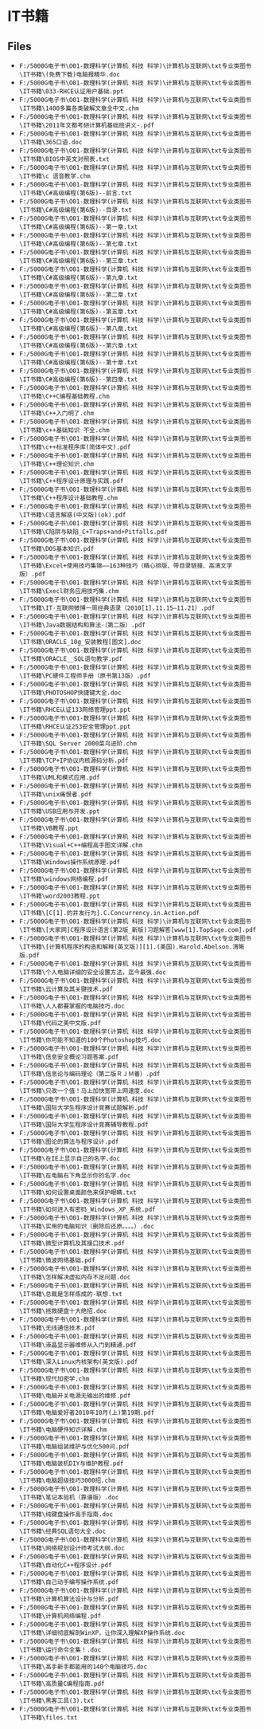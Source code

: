 # IT书籍

## Files

- `F:/5000G电子书\O01-数理科学(计算机 科技 科学)\计算机与互联网\txt专业类图书\IT书籍\(免费下载)电脑报精华.doc`
- `F:/5000G电子书\O01-数理科学(计算机 科技 科学)\计算机与互联网\txt专业类图书\IT书籍\033-RHCE认证用户基础.ppt`
- `F:/5000G电子书\O01-数理科学(计算机 科技 科学)\计算机与互联网\txt专业类图书\IT书籍\1400多篇各类破解文章全中文.chm`
- `F:/5000G电子书\O01-数理科学(计算机 科技 科学)\计算机与互联网\txt专业类图书\IT书籍\2011年文都考研计算机基础班讲义-.pdf`
- `F:/5000G电子书\O01-数理科学(计算机 科技 科学)\计算机与互联网\txt专业类图书\IT书籍\365口语.doc`
- `F:/5000G电子书\O01-数理科学(计算机 科技 科学)\计算机与互联网\txt专业类图书\IT书籍\BIOS中英文对照表.txt`
- `F:/5000G电子书\O01-数理科学(计算机 科技 科学)\计算机与互联网\txt专业类图书\IT书籍\c 语音教学.chm`
- `F:/5000G电子书\O01-数理科学(计算机 科技 科学)\计算机与互联网\txt专业类图书\IT书籍\C#高级编程(第6版)--前言.txt`
- `F:/5000G电子书\O01-数理科学(计算机 科技 科学)\计算机与互联网\txt专业类图书\IT书籍\C#高级编程(第6版)--目录.txt`
- `F:/5000G电子书\O01-数理科学(计算机 科技 科学)\计算机与互联网\txt专业类图书\IT书籍\C#高级编程(第6版)--第一章.txt`
- `F:/5000G电子书\O01-数理科学(计算机 科技 科学)\计算机与互联网\txt专业类图书\IT书籍\C#高级编程(第6版)--第七章.txt`
- `F:/5000G电子书\O01-数理科学(计算机 科技 科学)\计算机与互联网\txt专业类图书\IT书籍\C#高级编程(第6版)--第三章.txt`
- `F:/5000G电子书\O01-数理科学(计算机 科技 科学)\计算机与互联网\txt专业类图书\IT书籍\C#高级编程(第6版)--第九章.txt`
- `F:/5000G电子书\O01-数理科学(计算机 科技 科学)\计算机与互联网\txt专业类图书\IT书籍\C#高级编程(第6版)--第二章.txt`
- `F:/5000G电子书\O01-数理科学(计算机 科技 科学)\计算机与互联网\txt专业类图书\IT书籍\C#高级编程(第6版)--第五章.txt`
- `F:/5000G电子书\O01-数理科学(计算机 科技 科学)\计算机与互联网\txt专业类图书\IT书籍\C#高级编程(第6版)--第八章.txt`
- `F:/5000G电子书\O01-数理科学(计算机 科技 科学)\计算机与互联网\txt专业类图书\IT书籍\C#高级编程(第6版)--第六章.txt`
- `F:/5000G电子书\O01-数理科学(计算机 科技 科学)\计算机与互联网\txt专业类图书\IT书籍\C#高级编程(第6版)--第十章.txt`
- `F:/5000G电子书\O01-数理科学(计算机 科技 科学)\计算机与互联网\txt专业类图书\IT书籍\C#高级编程(第6版)--第四章.txt`
- `F:/5000G电子书\O01-数理科学(计算机 科技 科学)\计算机与互联网\txt专业类图书\IT书籍\C++C编程基础教程.chm`
- `F:/5000G电子书\O01-数理科学(计算机 科技 科学)\计算机与互联网\txt专业类图书\IT书籍\C++入门明了.chm`
- `F:/5000G电子书\O01-数理科学(计算机 科技 科学)\计算机与互联网\txt专业类图书\IT书籍\c++基础知识 不全.chm`
- `F:/5000G电子书\O01-数理科学(计算机 科技 科学)\计算机与互联网\txt专业类图书\IT书籍\c++标准程序库(简体中文).pdf`
- `F:/5000G电子书\O01-数理科学(计算机 科技 科学)\计算机与互联网\txt专业类图书\IT书籍\C++理论知识.chm`
- `F:/5000G电子书\O01-数理科学(计算机 科技 科学)\计算机与互联网\txt专业类图书\IT书籍\C++程序设计原理与实践.pdf`
- `F:/5000G电子书\O01-数理科学(计算机 科技 科学)\计算机与互联网\txt专业类图书\IT书籍\C++程序设计基础教程.chm`
- `F:/5000G电子书\O01-数理科学(计算机 科技 科学)\计算机与互联网\txt专业类图书\IT书籍\C语言解惑(中文版)(ok).pdf`
- `F:/5000G电子书\O01-数理科学(计算机 科技 科学)\计算机与互联网\txt专业类图书\IT书籍\C陷阱与缺陷_C+Traps+and+Pitfalls.pdf`
- `F:/5000G电子书\O01-数理科学(计算机 科技 科学)\计算机与互联网\txt专业类图书\IT书籍\DOS基本知识.pdf`
- `F:/5000G电子书\O01-数理科学(计算机 科技 科学)\计算机与互联网\txt专业类图书\IT书籍\Excel+使用技巧集锦——163种技巧（精心排版、带目录链接、高清文字版）.pdf`
- `F:/5000G电子书\O01-数理科学(计算机 科技 科学)\计算机与互联网\txt专业类图书\IT书籍\Execl财务应用技巧集.chm`
- `F:/5000G电子书\O01-数理科学(计算机 科技 科学)\计算机与互联网\txt专业类图书\IT书籍\IT·互联网微博一周经典语录（2010[1].11.15—11.21）.pdf`
- `F:/5000G电子书\O01-数理科学(计算机 科技 科学)\计算机与互联网\txt专业类图书\IT书籍\Java数据结构和算法·（第二版）.pdf`
- `F:/5000G电子书\O01-数理科学(计算机 科技 科学)\计算机与互联网\txt专业类图书\IT书籍\ORACLE_10g_安装教程[图文].doc`
- `F:/5000G电子书\O01-数理科学(计算机 科技 科学)\计算机与互联网\txt专业类图书\IT书籍\ORACLE__SQL语句教学.pdf`
- `F:/5000G电子书\O01-数理科学(计算机 科技 科学)\计算机与互联网\txt专业类图书\IT书籍\PC硬件工程师手册（原书第13版）.pdf`
- `F:/5000G电子书\O01-数理科学(计算机 科技 科学)\计算机与互联网\txt专业类图书\IT书籍\PHOTOSHOP快捷键大全.doc`
- `F:/5000G电子书\O01-数理科学(计算机 科技 科学)\计算机与互联网\txt专业类图书\IT书籍\RHCE认证133网络管理ppt.ppt`
- `F:/5000G电子书\O01-数理科学(计算机 科技 科学)\计算机与互联网\txt专业类图书\IT书籍\RHCE认证253安全管理ppt.ppt`
- `F:/5000G电子书\O01-数理科学(计算机 科技 科学)\计算机与互联网\txt专业类图书\IT书籍\SQL Server 2000菜鸟进阶.chm`
- `F:/5000G电子书\O01-数理科学(计算机 科技 科学)\计算机与互联网\txt专业类图书\IT书籍\TCP+IP协议内核源码分析.pdf`
- `F:/5000G电子书\O01-数理科学(计算机 科技 科学)\计算机与互联网\txt专业类图书\IT书籍\UML和模式应用.pdf`
- `F:/5000G电子书\O01-数理科学(计算机 科技 科学)\计算机与互联网\txt专业类图书\IT书籍\unix痛恨者.pdf`
- `F:/5000G电子书\O01-数理科学(计算机 科技 科学)\计算机与互联网\txt专业类图书\IT书籍\USB应用与开发.ppt`
- `F:/5000G电子书\O01-数理科学(计算机 科技 科学)\计算机与互联网\txt专业类图书\IT书籍\VB教程.ppt`
- `F:/5000G电子书\O01-数理科学(计算机 科技 科学)\计算机与互联网\txt专业类图书\IT书籍\Visual+C++编程高手图文详解.chm`
- `F:/5000G电子书\O01-数理科学(计算机 科技 科学)\计算机与互联网\txt专业类图书\IT书籍\Windows操作系统原理.pdf`
- `F:/5000G电子书\O01-数理科学(计算机 科技 科学)\计算机与互联网\txt专业类图书\IT书籍\windows网络编程.pdf`
- `F:/5000G电子书\O01-数理科学(计算机 科技 科学)\计算机与互联网\txt专业类图书\IT书籍\word2003教程.ppt`
- `F:/5000G电子书\O01-数理科学(计算机 科技 科学)\计算机与互联网\txt专业类图书\IT书籍\[C[1].的并发行为].C.Concurrency.in.Action.pdf`
- `F:/5000G电子书\O01-数理科学(计算机 科技 科学)\计算机与互联网\txt专业类图书\IT书籍\[大家网]C程序设计语言(第2版_新版)习题解答[www[1].TopSage.com].pdf`
- `F:/5000G电子书\O01-数理科学(计算机 科技 科学)\计算机与互联网\txt专业类图书\IT书籍\[计算机程序的构造和解释(英文版)][1].(美国).Harold.Abelson.清晰版.pdf`
- `F:/5000G电子书\O01-数理科学(计算机 科技 科学)\计算机与互联网\txt专业类图书\IT书籍\个人电脑详细的安全设置方法，迄今最强.doc`
- `F:/5000G电子书\O01-数理科学(计算机 科技 科学)\计算机与互联网\txt专业类图书\IT书籍\云计算及其关键技术.pdf`
- `F:/5000G电子书\O01-数理科学(计算机 科技 科学)\计算机与互联网\txt专业类图书\IT书籍\人人都要掌握的电脑技巧.doc`
- `F:/5000G电子书\O01-数理科学(计算机 科技 科学)\计算机与互联网\txt专业类图书\IT书籍\代码之美中文版.pdf`
- `F:/5000G电子书\O01-数理科学(计算机 科技 科学)\计算机与互联网\txt专业类图书\IT书籍\你可能不知道的100个Photoshop技巧.doc`
- `F:/5000G电子书\O01-数理科学(计算机 科技 科学)\计算机与互联网\txt专业类图书\IT书籍\信息安全概论习题答案.pdf`
- `F:/5000G电子书\O01-数理科学(计算机 科技 科学)\计算机与互联网\txt专业类图书\IT书籍\信息论与编码理论（第二版ＲＪＭ着）.pdf`
- `F:/5000G电子书\O01-数理科学(计算机 科技 科学)\计算机与互联网\txt专业类图书\IT书籍\只改一个值！马上加快宽带上网速度.doc`
- `F:/5000G电子书\O01-数理科学(计算机 科技 科学)\计算机与互联网\txt专业类图书\IT书籍\国际大学生程序设计竞赛试题解析.pdf`
- `F:/5000G电子书\O01-数理科学(计算机 科技 科学)\计算机与互联网\txt专业类图书\IT书籍\国际大学生程序设计竞赛辅导教程.pdf`
- `F:/5000G电子书\O01-数理科学(计算机 科技 科学)\计算机与互联网\txt专业类图书\IT书籍\图论的算法与程序设计.pdf`
- `F:/5000G电子书\O01-数理科学(计算机 科技 科学)\计算机与互联网\txt专业类图书\IT书籍\在IE上显示自己的名字.doc`
- `F:/5000G电子书\O01-数理科学(计算机 科技 科学)\计算机与互联网\txt专业类图书\IT书籍\在电脑右下角显示你的名字.doc`
- `F:/5000G电子书\O01-数理科学(计算机 科技 科学)\计算机与互联网\txt专业类图书\IT书籍\如何设置桌面颜色来保护眼睛.txt`
- `F:/5000G电子书\O01-数理科学(计算机 科技 科学)\计算机与互联网\txt专业类图书\IT书籍\如何进入有密码_Windows_XP_系统.pdf`
- `F:/5000G电子书\O01-数理科学(计算机 科技 科学)\计算机与互联网\txt专业类图书\IT书籍\实用的电脑知识（删除后还原。。。。）.doc`
- `F:/5000G电子书\O01-数理科学(计算机 科技 科学)\计算机与互联网\txt专业类图书\IT书籍\微型计算机及其接口技术.pdf`
- `F:/5000G电子书\O01-数理科学(计算机 科技 科学)\计算机与互联网\txt专业类图书\IT书籍\微波网络基础.pdf`
- `F:/5000G电子书\O01-数理科学(计算机 科技 科学)\计算机与互联网\txt专业类图书\IT书籍\怎样解决虚拟内存不足问题.doc`
- `F:/5000G电子书\O01-数理科学(计算机 科技 科学)\计算机与互联网\txt专业类图书\IT书籍\总裁是怎样炼成的-联想.txt`
- `F:/5000G电子书\O01-数理科学(计算机 科技 科学)\计算机与互联网\txt专业类图书\IT书籍\拯救硬盘十大绝招.doc`
- `F:/5000G电子书\O01-数理科学(计算机 科技 科学)\计算机与互联网\txt专业类图书\IT书籍\无线通信技术.pdf`
- `F:/5000G电子书\O01-数理科学(计算机 科技 科学)\计算机与互联网\txt专业类图书\IT书籍\液晶显示器维修从入门到精通.pdf`
- `F:/5000G电子书\O01-数理科学(计算机 科技 科学)\计算机与互联网\txt专业类图书\IT书籍\深入Linux内核架构(英文版).pdf`
- `F:/5000G电子书\O01-数理科学(计算机 科技 科学)\计算机与互联网\txt专业类图书\IT书籍\现代加密学.chm`
- `F:/5000G电子书\O01-数理科学(计算机 科技 科学)\计算机与互联网\txt专业类图书\IT书籍\电脑开关电源无输出的维修.pdf`
- `F:/5000G电子书\O01-数理科学(计算机 科技 科学)\计算机与互联网\txt专业类图书\IT书籍\电脑爱好者2010年10月(上)第19期.pdf`
- `F:/5000G电子书\O01-数理科学(计算机 科技 科学)\计算机与互联网\txt专业类图书\IT书籍\电脑硬件知识详解.chm`
- `F:/5000G电子书\O01-数理科学(计算机 科技 科学)\计算机与互联网\txt专业类图书\IT书籍\电脑组装维护与优化500问.pdf`
- `F:/5000G电子书\O01-数理科学(计算机 科技 科学)\计算机与互联网\txt专业类图书\IT书籍\电脑装机DIY与维护教程.pdf`
- `F:/5000G电子书\O01-数理科学(计算机 科技 科学)\计算机与互联网\txt专业类图书\IT书籍\电脑超级技巧3000招.chm`
- `F:/5000G电子书\O01-数理科学(计算机 科技 科学)\计算机与互联网\txt专业类图书\IT书籍\笔记本验机（靠谱版）.doc`
- `F:/5000G电子书\O01-数理科学(计算机 科技 科学)\计算机与互联网\txt专业类图书\IT书籍\纯键盘操作高手指南.doc`
- `F:/5000G电子书\O01-数理科学(计算机 科技 科学)\计算机与互联网\txt专业类图书\IT书籍\经典SQL语句大全.doc`
- `F:/5000G电子书\O01-数理科学(计算机 科技 科学)\计算机与互联网\txt专业类图书\IT书籍\网络规划设计师考试大纲.doc`
- `F:/5000G电子书\O01-数理科学(计算机 科技 科学)\计算机与互联网\txt专业类图书\IT书籍\自动化C++程序设计.pdf`
- `F:/5000G电子书\O01-数理科学(计算机 科技 科学)\计算机与互联网\txt专业类图书\IT书籍\自己动手编写操作系统.pdf`
- `F:/5000G电子书\O01-数理科学(计算机 科技 科学)\计算机与互联网\txt专业类图书\IT书籍\计算机算法设计与分析.pdf`
- `F:/5000G电子书\O01-数理科学(计算机 科技 科学)\计算机与互联网\txt专业类图书\IT书籍\计算机网络编程.pdf`
- `F:/5000G电子书\O01-数理科学(计算机 科技 科学)\计算机与互联网\txt专业类图书\IT书籍\详细彻底解剖WinXP，让你深入理解XP操作系统.doc`
- `F:/5000G电子书\O01-数理科学(计算机 科技 科学)\计算机与互联网\txt专业类图书\IT书籍\运行命令全集！.doc`
- `F:/5000G电子书\O01-数理科学(计算机 科技 科学)\计算机与互联网\txt专业类图书\IT书籍\高手新手都能用的140个电脑技巧.doc`
- `F:/5000G电子书\O01-数理科学(计算机 科技 科学)\计算机与互联网\txt专业类图书\IT书籍\高质量C编程指南.pdf`
- `F:/5000G电子书\O01-数理科学(计算机 科技 科学)\计算机与互联网\txt专业类图书\IT书籍\黑客工具(3).txt`
- `F:/5000G电子书\O01-数理科学(计算机 科技 科学)\计算机与互联网\txt专业类图书\IT书籍\files.txt`
